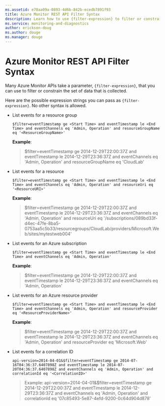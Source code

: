 ```yaml
---
ms.assetid: e70aa09a-0893-4d6b-842b-ecedb7891f93
title: Azure Monitor REST API Filter Syntax
description: Learn how to use {filter-expression} to filter or constrain the set of data that is collected. 
ms.service: monitoring-and-diagnostics
author: erickson-doug
ms.author: douge
ms.manager: douge
---
```


# Azure Monitor REST API Filter Syntax

Many Azure Monitor APIs take a parameter, `{filter-expression}`, that you can use to filter or constrain the set of data that is collected.  

Here are the possible expression strings you can pass as `{filter-expression}`.  No other syntax is allowed.


* List events for a resource group
    ```
    $filter=eventTimestamp ge <Start Time> and eventTimestamp le <End Time> and eventChannels eq 'Admin, Operation' and resourceGroupName eq '<ResourceGroupName>'
    ```
    **Example**: 
    > $filter=eventTimestamp ge 2014-12-29T22:00:37Z and eventTimestamp le 2014-12-29T23:36:37Z and eventChannels eq 'Admin, Operation' and resourceGroupName eq 'CloudLab'

* List events for a resource
    ```
    $filter=eventTimestamp ge <Start Time> and eventTimestamp le <End Time> and eventChannels eq 'Admin, Operation' and resourceUri eq '<ResourceURI>'
    ```
    **Example**:
    > $filter=eventTimestamp ge 2014-12-29T22:00:37Z and eventTimestamp le 2014-12-29T23:36:37Z and eventChannels eq 'Admin, Operation' and resourceUri eq '/subscriptions/089bd33f-d4ec-47fe-8ba5-0753aa5c5b33/resourcegroups/CloudLab/providers/Microsoft.Web/sites/mytestweb004'

* List events for an Azure subscription
    ```  
    $filter=eventTimestamp ge <Start Time> and eventTimestamp le <End Time> and eventChannels eq 'Admin, Operation'
    ```
    **Example**:
    > $filter=eventTimestamp ge 2014-12-29T22:00:37Z and eventTimestamp le 2014-12-29T23:36:37Z and eventChannels eq 'Admin, Operation'

* List events for an Azure resource provider
    ```
    $filter=eventTimestamp ge <Start Time> and eventTimestamp le <End Time> and eventChannels eq 'Admin, Operation' and resourceProvider eq '<ResourceProviderName>'
    ```
    **Example**:
    > $filter=eventTimestamp ge 2014-12-29T22:00:37Z and eventTimestamp le 2014-12-29T23:36:37Z and eventChannels eq 'Admin, Operation' and resourceProvider eq 'Microsoft.Web'

* List events for a correlation ID
    ```
    api-version=2014-04-01&$filter=eventTimestamp ge 2014-07-16T04:36:37.6407898Z and eventTimestamp le 2014-07-20T04:36:37.6407898Z and eventChannels eq 'Admin, Operation' and correlationId eq '<CorrelationID>'
    ```
    > Example:
api-version=2014-04-01&$filter=eventTimestamp ge 2014-12-29T22:00:37Z and eventTimestamp le 2014-12-29T23:36:37Z and eventChannels eq 'Admin, Operation'  and correlationId eq  '07c85493-5e87-4efd-9200-0c64d904d878' 
